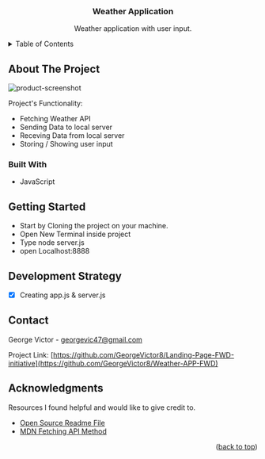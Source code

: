 
<a name="readme-top"></a>


<!-- PROJECT LOGO -->
<br />
<div align="center">
  <h3 align="center">Weather Application</h3>
  <p align="center">
    Weather application with user input.
</div>



<!-- TABLE OF CONTENTS -->
<details>
  <summary>Table of Contents</summary>
  <ol>
    <li>
      <a href="#about-the-project">About The Project</a>
      <ul>
        <li><a href="#built-with">Built With</a></li>
      </ul>
    </li>
    <li>
      <a href="#getting-started">Getting Started</a>
    <li><a href="#Development Strategy">Roadmap</a></li>
    <li><a href="#contact">Contact</a></li>
    <li><a href="#acknowledgments">Acknowledgments</a></li>
  </ol>
</details>




<!-- ABOUT THE PROJECT -->
## About The Project

![product-screenshot](Images/screenshot.png)

Project's Functionality:

* Fetching Weather API
* Sending Data to local server
* Receving Data from local server
* Storing / Showing user input




### Built With

* JavaScript


<!-- GETTING STARTED -->


## Getting Started

* Start by Cloning the project on your machine.
* Open New Terminal inside project
* Type node server.js 
* open Localhost:8888

<!-- ROADMAP -->


## Development Strategy

- [x] Creating app.js & server.js


<!-- CONTACT -->
## Contact

George Victor - georgevic47@gmail.com

Project Link: [https://github.com/GeorgeVictor8/Landing-Page-FWD-initiative](https://github.com/GeorgeVictor8/Weather-APP-FWD)


<!-- ACKNOWLEDGMENTS -->
## Acknowledgments


Resources I found helpful and would like to give credit to.

* [Open Source Readme File](https://github.com/othneildrew/Best-README-Template#readme-top)
* [MDN Fetching API Method](https://developer.mozilla.org/en-US/docs/Web/API/Fetch_API)


<p align="right">(<a href="#readme-top">back to top</a>)</p>



<!--- MARKDOWN LINKS & IMAGES --->
[product-screenshot]: Images/screenshot.png
